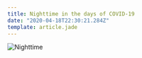 ```yaml
---
title: Nighttime in the days of COVID-19
date: "2020-04-18T22:30:21.284Z"
template: article.jade
---
```


![Nighttime](animation-2020-04-18_21-43-34.gif)

